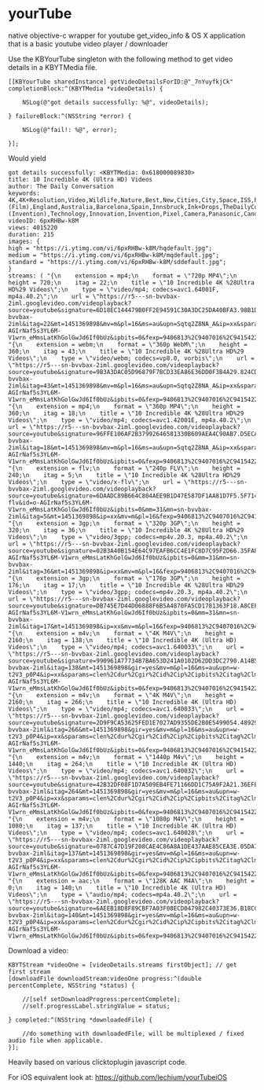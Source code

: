# yourTube
native objective-c wrapper for youtube get_video_info & OS X application that is a basic youtube video player / downloader

Use the KBYourTube singleton with the following method to get video details in a KBYTMedia file.

    [[KBYourTube sharedInstance] getVideoDetailsForID:@"_7nYuyfkjCk" completionBlock:^(KBYTMedia *videoDetails) {
    
        NSLog(@"got details successfully: %@", videoDetails);
    
    } failureBlock:^(NSString *error) {

        NSLog(@"fail!: %@", error);

    }];
    
Would yield
    
    got details successfully: <KBYTMedia: 0x618000089830>
	title: 10 Incredible 4K (Ultra HD) Videos
	author: The Daily Conversation
	keywords: 4K,4K+Resolution,Video,Wildlife,Nature,Best,New,Cities,City,Space,ISS,Photography,Resolution,HD,High+Definition,Quality,Film+(Film),England,Australia,Barcelona,Spain,Innsbruck,Ink+Drops,TheDailyConversation,720p,1080p,Videos,TV,Television,Display,Digital,Movie,Ultra+High+Definition+Television,Cinematography+(Invention),Technology,Innovation,Invention,Pixel,Camera,Panasonic,Canon,Filming,Animals,Tiger,Insects,Buildings,Timelapse,Universe,Amazing,Wow,Clear,Beautiful,Cool
	videoID: 6pxRHBw-k8M
	views: 4015220
	duration: 215
	images: {
    high = "https://i.ytimg.com/vi/6pxRHBw-k8M/hqdefault.jpg";
    medium = "https://i.ytimg.com/vi/6pxRHBw-k8M/mqdefault.jpg";
    standard = "https://i.ytimg.com/vi/6pxRHBw-k8M/sddefault.jpg";
    }
	streams: ( "{\n    extension = mp4;\n    format = \"720p MP4\";\n    height = 720;\n    itag = 22;\n    title = \"10 Incredible 4K %28Ultra HD%29 Videos\";\n    type = \"video/mp4; codecs=avc1.64001F, mp4a.40.2\";\n    url = \"https://r5---sn-bvvbax-2iml.googlevideo.com/videoplayback?source=youtube&signature=6D18EC144479B0FF2E94591C30A3DC25DA40BFA3.98B1D5D46514F498A15C0971B3F3F312ADE55FA3&nh=EAI&requiressl=yes&mime=video%2Fmp4&mm=31&mn=sn-bvvbax-2iml&itag=22&mt=1451369898&mv=m&pl=16&ms=au&upn=Sqtq2Z8NA_A&ip=xx&sparams=dur%2Cid%2Cip%2Cipbits%2Citag%2Clmt%2Cmime%2Cmm%2Cmn%2Cms%2Cmv%2Cnh%2Cpl%2Cratebypass%2Crequiressl%2Csource%2Cupn%2Cexpire&ratebypass=yes&sver=3&id=o-AGIrNaf5s3YL6M-V1wrn_eMmsLatKhGolGwJd6If0bUz&ipbits=0&fexp=9406813%2C9407016%2C9415422%2C9416126%2C9418404%2C9420452%2C9422596%2C9423662%2C9424205%2C9425382%2C9425742%2C9425965&lmt=1449732938738301&key=yt6&expire=1451391540&dur=214.343\";\n}",
    "{\n    extension = webm;\n    format = \"360p WebM\";\n    height = 360;\n    itag = 43;\n    title = \"10 Incredible 4K %28Ultra HD%29 Videos\";\n    type = \"video/webm; codecs=vp8.0, vorbis\";\n    url = \"https://r5---sn-bvvbax-2iml.googlevideo.com/videoplayback?source=youtube&signature=9B3A3DAC05D96879F7BCD33EA86E36DD0F3B4A29.824CD6ECDFFF1C06FCC9F6FF6FE0884F9058F3C3&nh=EAI&requiressl=yes&mime=video%2Fwebm&mm=31&mn=sn-bvvbax-2iml&itag=43&mt=1451369898&mv=m&pl=16&ms=au&upn=Sqtq2Z8NA_A&ip=xx&sparams=dur%2Cid%2Cip%2Cipbits%2Citag%2Clmt%2Cmime%2Cmm%2Cmn%2Cms%2Cmv%2Cnh%2Cpl%2Cratebypass%2Crequiressl%2Csource%2Cupn%2Cexpire&ratebypass=yes&sver=3&id=o-AGIrNaf5s3YL6M-V1wrn_eMmsLatKhGolGwJd6If0bUz&ipbits=0&fexp=9406813%2C9407016%2C9415422%2C9416126%2C9418404%2C9420452%2C9422596%2C9423662%2C9424205%2C9425382%2C9425742%2C9425965&lmt=1405835299200982&key=yt6&expire=1451391540&dur=0.000\";\n}",
    "{\n    extension = mp4;\n    format = \"360p MP4\";\n    height = 360;\n    itag = 18;\n    title = \"10 Incredible 4K %28Ultra HD%29 Videos\";\n    type = \"video/mp4; codecs=avc1.42001E, mp4a.40.2\";\n    url = \"https://r5---sn-bvvbax-2iml.googlevideo.com/videoplayback?source=youtube&signature=96FFE106AF2B37992646581330B609AEA4C90AB7.D5ECACAE283E3F24B0281AC511F7C8AE63A1E6F3&nh=EAI&requiressl=yes&mime=video%2Fmp4&mm=31&mn=sn-bvvbax-2iml&itag=18&mt=1451369898&mv=m&pl=16&ms=au&upn=Sqtq2Z8NA_A&ip=xx&sparams=dur%2Cid%2Cip%2Cipbits%2Citag%2Clmt%2Cmime%2Cmm%2Cmn%2Cms%2Cmv%2Cnh%2Cpl%2Cratebypass%2Crequiressl%2Csource%2Cupn%2Cexpire&ratebypass=yes&sver=3&id=o-AGIrNaf5s3YL6M-V1wrn_eMmsLatKhGolGwJd6If0bUz&ipbits=0&fexp=9406813%2C9407016%2C9415422%2C9416126%2C9418404%2C9420452%2C9422596%2C9423662%2C9424205%2C9425382%2C9425742%2C9425965&lmt=1449732801050779&key=yt6&expire=1451391540&dur=214.343\";\n}",
    "{\n    extension = flv;\n    format = \"240p FLV\";\n    height = 240;\n    itag = 5;\n    title = \"10 Incredible 4K %28Ultra HD%29 Videos\";\n    type = \"video/x-flv\";\n    url = \"https://r5---sn-bvvbax-2iml.googlevideo.com/videoplayback?source=youtube&signature=6DAADC89B664C804AEE9B1D47E587DF1AA81D7F5.5F71423279F96C520DD22633D83DE7DE4E819449&sparams=dur%2Cid%2Cip%2Cipbits%2Citag%2Clmt%2Cmime%2Cmm%2Cmn%2Cms%2Cmv%2Cnh%2Cpl%2Crequiressl%2Csource%2Cupn%2Cexpire&sver=3&nh=EAI&requiressl=yes&lmt=1405746379537348&mime=video%2Fx-flv&id=o-AGIrNaf5s3YL6M-V1wrn_eMmsLatKhGolGwJd6If0bUz&ipbits=0&mm=31&mn=sn-bvvbax-2iml&itag=5&mt=1451369898&ip=xx&mv=m&pl=16&fexp=9406813%2C9407016%2C9415422%2C9416126%2C9418404%2C9420452%2C9422596%2C9423662%2C9424205%2C9425382%2C9425742%2C9425965&ms=au&upn=Sqtq2Z8NA_A&key=yt6&expire=1451391540&dur=214.335\";\n}",
    "{\n    extension = 3gp;\n    format = \"320p 3GP\";\n    height = 320;\n    itag = 36;\n    title = \"10 Incredible 4K %28Ultra HD%29 Videos\";\n    type = \"video/3gpp; codecs=mp4v.20.3, mp4a.40.2\";\n    url = \"https://r5---sn-bvvbax-2iml.googlevideo.com/videoplayback?source=youtube&signature=02B3A40B154E64C97EAFB6CC4E1FC8D7C95F2D66.35FA87B1E068DC3C6DCF6A5D10918B8C36A0EFA3&sparams=dur%2Cid%2Cip%2Cipbits%2Citag%2Clmt%2Cmime%2Cmm%2Cmn%2Cms%2Cmv%2Cnh%2Cpl%2Crequiressl%2Csource%2Cupn%2Cexpire&sver=3&nh=EAI&requiressl=yes&lmt=1405746465621216&mime=video%2F3gpp&id=o-AGIrNaf5s3YL6M-V1wrn_eMmsLatKhGolGwJd6If0bUz&ipbits=0&mm=31&mn=sn-bvvbax-2iml&itag=36&mt=1451369898&ip=xx&mv=m&pl=16&fexp=9406813%2C9407016%2C9415422%2C9416126%2C9418404%2C9420452%2C9422596%2C9423662%2C9424205%2C9425382%2C9425742%2C9425965&ms=au&upn=Sqtq2Z8NA_A&key=yt6&expire=1451391540&dur=214.505\";\n}",
    "{\n    extension = 3gp;\n    format = \"176p 3GP\";\n    height = 176;\n    itag = 17;\n    title = \"10 Incredible 4K %28Ultra HD%29 Videos\";\n    type = \"video/3gpp; codecs=mp4v.20.3, mp4a.40.2\";\n    url = \"https://r5---sn-bvvbax-2iml.googlevideo.com/videoplayback?source=youtube&signature=DB745E7D44D06888F6B5A4870FA5CD1781363F18.A8CEF6B35E7E034A611F0D30F650BC2152385B21&sparams=dur%2Cid%2Cip%2Cipbits%2Citag%2Clmt%2Cmime%2Cmm%2Cmn%2Cms%2Cmv%2Cnh%2Cpl%2Crequiressl%2Csource%2Cupn%2Cexpire&sver=3&nh=EAI&requiressl=yes&lmt=1405746450305660&mime=video%2F3gpp&id=o-AGIrNaf5s3YL6M-V1wrn_eMmsLatKhGolGwJd6If0bUz&ipbits=0&mm=31&mn=sn-bvvbax-2iml&itag=17&mt=1451369898&ip=xx&mv=m&pl=16&fexp=9406813%2C9407016%2C9415422%2C9416126%2C9418404%2C9420452%2C9422596%2C9423662%2C9424205%2C9425382%2C9425742%2C9425965&ms=au&upn=Sqtq2Z8NA_A&key=yt6&expire=1451391540&dur=214.459\";\n}",
    "{\n    extension = m4v;\n    format = \"4K M4V\";\n    height = 2160;\n    itag = 138;\n    title = \"10 Incredible 4K (Ultra HD) Videos\";\n    type = \"video/mp4; codecs=avc1.640033\";\n    url = \"https://r5---sn-bvvbax-2iml.googlevideo.com/videoplayback?source=youtube&signature=990961A77734B7BA653D241A0102D62DD3DC2790.A14B5EB933CFF94E39EE0F57196D11497609BE73&nh=EAI&requiressl=yes&clen=349277986&mime=video%2Fmp4&mm=31&mn=sn-bvvbax-2iml&itag=138&mt=1451369898&gir=yes&mv=m&pl=16&ms=au&upn=w-t2V3_p0P4&ip=xx&sparams=clen%2Cdur%2Cgir%2Cid%2Cip%2Cipbits%2Citag%2Clmt%2Cmime%2Cmm%2Cmn%2Cms%2Cmv%2Cnh%2Cpl%2Crequiressl%2Csource%2Cupn%2Cexpire&sver=3&id=o-AGIrNaf5s3YL6M-V1wrn_eMmsLatKhGolGwJd6If0bUz&ipbits=0&fexp=9406813%2C9407016%2C9415422%2C9416126%2C9418404%2C9420452%2C9422596%2C9423662%2C9424205%2C9425382%2C9425742%2C9425965&lmt=1405747091792085&key=yt6&expire=1451391540&dur=214.280\";\n}",
    "{\n    extension = m4v;\n    format = \"4K M4V\";\n    height = 2160;\n    itag = 266;\n    title = \"10 Incredible 4K (Ultra HD) Videos\";\n    type = \"video/mp4; codecs=avc1.640033\";\n    url = \"https://r5---sn-bvvbax-2iml.googlevideo.com/videoplayback?source=youtube&signature=2D9F9CA53625FED1E7027AD9355DE2B0E5499054.4892913D12AEC66136D4AD78D7913C317758CAB0&nh=EAI&requiressl=yes&clen=312153054&mime=video%2Fmp4&mm=31&mn=sn-bvvbax-2iml&itag=266&mt=1451369898&gir=yes&mv=m&pl=16&ms=au&upn=w-t2V3_p0P4&ip=xx&sparams=clen%2Cdur%2Cgir%2Cid%2Cip%2Cipbits%2Citag%2Clmt%2Cmime%2Cmm%2Cmn%2Cms%2Cmv%2Cnh%2Cpl%2Crequiressl%2Csource%2Cupn%2Cexpire&sver=3&id=o-AGIrNaf5s3YL6M-V1wrn_eMmsLatKhGolGwJd6If0bUz&ipbits=0&fexp=9406813%2C9407016%2C9415422%2C9416126%2C9418404%2C9420452%2C9422596%2C9423662%2C9424205%2C9425382%2C9425742%2C9425965&lmt=1449733154041031&key=yt6&expire=1451391540&dur=214.280\";\n}",
    "{\n    extension = m4v;\n    format = \"1440p M4v\";\n    height = 1440;\n    itag = 264;\n    title = \"10 Incredible 4K (Ultra HD) Videos\";\n    type = \"video/mp4; codecs=avc1.640032\";\n    url = \"https://r5---sn-bvvbax-2iml.googlevideo.com/videoplayback?source=youtube&signature=42B32DF08F1D7A509EB4FE71166DD1C75A9F2A21.36EFE8293819E1F94E13BB36DBCE9BC38BDC1543&nh=EAI&requiressl=yes&clen=158364037&mime=video%2Fmp4&mm=31&mn=sn-bvvbax-2iml&itag=264&mt=1451369898&gir=yes&mv=m&pl=16&ms=au&upn=w-t2V3_p0P4&ip=xx&sparams=clen%2Cdur%2Cgir%2Cid%2Cip%2Cipbits%2Citag%2Clmt%2Cmime%2Cmm%2Cmn%2Cms%2Cmv%2Cnh%2Cpl%2Crequiressl%2Csource%2Cupn%2Cexpire&sver=3&id=o-AGIrNaf5s3YL6M-V1wrn_eMmsLatKhGolGwJd6If0bUz&ipbits=0&fexp=9406813%2C9407016%2C9415422%2C9416126%2C9418404%2C9420452%2C9422596%2C9423662%2C9424205%2C9425382%2C9425742%2C9425965&lmt=1449732976047368&key=yt6&expire=1451391540&dur=214.280\";\n}",
    "{\n    extension = m4v;\n    format = \"1080p M4V\";\n    height = 1080;\n    itag = 137;\n    title = \"10 Incredible 4K (Ultra HD) Videos\";\n    type = \"video/mp4; codecs=avc1.640028\";\n    url = \"https://r5---sn-bvvbax-2iml.googlevideo.com/videoplayback?source=youtube&signature=0787C47D19F208CAE4C86A8A1DE437AAE85CEA3E.05DA76A5C47C7FD704766C6BFF4118977D7CB124&nh=EAI&requiressl=yes&clen=66575441&mime=video%2Fmp4&mm=31&mn=sn-bvvbax-2iml&itag=137&mt=1451369898&gir=yes&mv=m&pl=16&ms=au&upn=w-t2V3_p0P4&ip=xx&sparams=clen%2Cdur%2Cgir%2Cid%2Cip%2Cipbits%2Citag%2Clmt%2Cmime%2Cmm%2Cmn%2Cms%2Cmv%2Cnh%2Cpl%2Crequiressl%2Csource%2Cupn%2Cexpire&sver=3&id=o-AGIrNaf5s3YL6M-V1wrn_eMmsLatKhGolGwJd6If0bUz&ipbits=0&fexp=9406813%2C9407016%2C9415422%2C9416126%2C9418404%2C9420452%2C9422596%2C9423662%2C9424205%2C9425382%2C9425742%2C9425965&lmt=1449732892030768&key=yt6&expire=1451391540&dur=214.280\";\n}",
    "{\n    extension = aac;\n    format = \"128K AAC M4A\";\n    height = 0;\n    itag = 140;\n    title = \"10 Incredible 4K (Ultra HD) Videos\";\n    type = \"audio/mp4; codecs=mp4a.40.2\";\n    url = \"https://r5---sn-bvvbax-2iml.googlevideo.com/videoplayback?source=youtube&signature=6AEEB18D8F89CBF7A03F08ECD047982C40373E36.B18CCB0BA17F7C3B7A49C1E7719030B490109AE9&nh=EAI&requiressl=yes&clen=3404889&mime=audio%2Fmp4&mm=31&mn=sn-bvvbax-2iml&itag=140&mt=1451369898&gir=yes&mv=m&pl=16&ms=au&upn=w-t2V3_p0P4&ip=xx&sparams=clen%2Cdur%2Cgir%2Cid%2Cip%2Cipbits%2Citag%2Clmt%2Cmime%2Cmm%2Cmn%2Cms%2Cmv%2Cnh%2Cpl%2Crequiressl%2Csource%2Cupn%2Cexpire&sver=3&id=o-AGIrNaf5s3YL6M-V1wrn_eMmsLatKhGolGwJd6If0bUz&ipbits=0&fexp=9406813%2C9407016%2C9415422%2C9416126%2C9418404%2C9420452%2C9422596%2C9423662%2C9424205%2C9425382%2C9425742%2C9425965&lmt=1449732122591338&key=yt6&expire=1451391540&dur=214.343\";\n}")


Download a video:

    KBYTStream *videoOne = [videoDetails.streams firstObject]; // get first stream
    [downloadFile downloadStream:videoOne progress:^(double percentComplete, NSString *status) {

        //[self setDownloadProgress:percentComplete];
        //self.progressLabel.stringValue = status;
       
    } completed:^(NSString *downloadedFile) {

        //do something with downloadedFile, will be multiplexed / fixed audio file when applicable.
    }];


Heavily based on various clicktoplugin javascript code.

For iOS equivalent look at: https://github.com/lechium/yourTubeiOS
